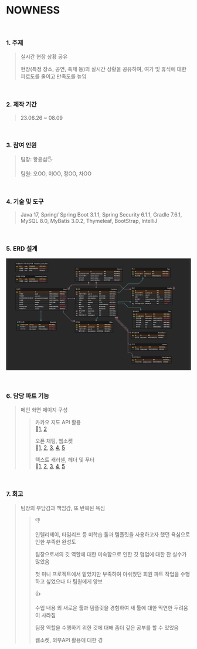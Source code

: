 # NOWNESS
</br>

### 1. 주제
> 실시간 현장 상황 공유
> 
> 현장(특정 장소, 공연, 축제 등)의 실시간 상황을 공유하여, 여가 및 휴식에 대한 피로도를 줄이고 만족도를 높임

</br>

### 2. 제작 기간
> 23.06.26 ~ 08.09

</br>

### 3. 참여 인원
> 팀장: 황윤섭🖐️
> 
> 팀원: 오OO, 이OO, 정OO, 차OO

</br>

### 4. 기술 및 도구
> Java 17, Spring/ Spring Boot 3.1.1, Spring Security 6.1.1, Gradle 7.6.1, MySQL 8.0, MyBatis 3.0.2, Thymeleaf, BootStrap, IntelliJ
</br>

### 5. ERD 설계
![](https://github.com/hyseop/NOWNESS/blob/main/NOWNESS%20ERD.png)

</br>

### 6. 담당 파트 기능
> 메인 화면 페이지 구성
> 
> > 카카오 지도 API 활용  
> > 🔗[1](https://github.com/hyseop/NOWNESS/blob/main/src/main/resources/static/js/main/map.js), [2](https://github.com/hyseop/NOWNESS/blob/main/src/main/resources/static/css/main/map.css)
> > 
> > 오픈 채팅, 웹소켓  
> > 🔗[1](https://github.com/hyseop/NOWNESS/blob/main/src/main/java/highfive/nowness/controller/ChatController.java), [2](https://github.com/hyseop/NOWNESS/blob/main/src/main/java/highfive/nowness/config/WebSocketConfig.java), [3](https://github.com/hyseop/NOWNESS/blob/main/src/main/java/highfive/nowness/dto/ChatMessage.java), [4](https://github.com/hyseop/NOWNESS/blob/main/src/main/resources/static/css/main/chat.css), [5](https://github.com/hyseop/NOWNESS/blob/main/src/main/resources/static/js/main/chat.js)
> > 
> > 텍스트 캐러셀, 헤더 및 푸터  
> > 🔗[1](https://github.com/hyseop/NOWNESS/blob/main/src/main/java/highfive/nowness/controller/MainController.java), [2](https://github.com/hyseop/NOWNESS/blob/main/src/main/resources/templates/main.html), [3](https://github.com/hyseop/NOWNESS/blob/main/src/main/resources/static/css/main/main.css), [4](https://github.com/hyseop/NOWNESS/blob/main/src/main/resources/templates/header.html), [5](https://github.com/hyseop/NOWNESS/blob/main/src/main/resources/templates/footer.html)

</br>

### 7. 회고
> 팀장의 부담감과 책임감, 또 반복된 욕심
>
> > 👎
> > 
> > 인텔리제이, 타임리프 등 미학습 툴과 템플릿을 사용하고자 했던 욕심으로 인한 부족한 완성도 
> > 
> > 팀장으로서의 깃 역할에 대한 미숙함으로 인한 깃 협업에 대한 잔 실수가 많았음
> > 
> > 첫 미니 프로젝트에서 맡았지만 부족하여 아쉬웠던 회원 파트 작업을 수행하고 싶었으나 타 팀원에게 양보 
> >
> > 👍
> > 
> > 수업 내용 외 새로운 툴과 템플릿을 경험하여 새 툴에 대한 막연한 두려움이 사라짐
> > 
> > 팀장 역할을 수행하기 위한 깃에 대해 좀더 깊은 공부를 할 수 있었음
> > 
> > 웹소켓, 외부API 활용에 대한 경
